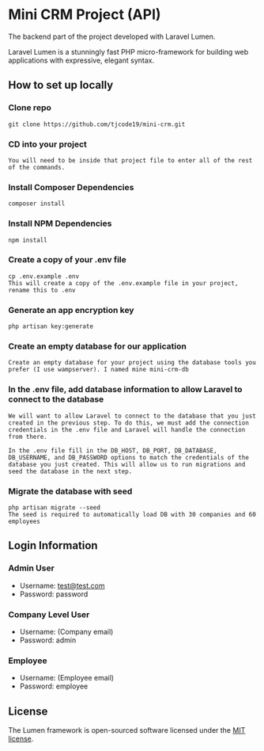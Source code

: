 # Mini CRM Project (API)

The backend part of the project developed with Laravel Lumen.

Laravel Lumen is a stunningly fast PHP micro-framework for building web applications with expressive, elegant syntax.

## How to set up locally


### Clone repo 
```
git clone https://github.com/tjcode19/mini-crm.git
```

### CD into your project
```
You will need to be inside that project file to enter all of the rest of the commands.
```

### Install Composer Dependencies
```
composer install
```

### Install NPM Dependencies
```
npm install
```

### Create a copy of your .env file

```
cp .env.example .env
This will create a copy of the .env.example file in your project, rename this to .env
```

### Generate an app encryption key

```
php artisan key:generate
```

### Create an empty database for our application
```
Create an empty database for your project using the database tools you prefer (I use wampserver). I named mine mini-crm-db
```
### In the .env file, add database information to allow Laravel to connect to the database
```
We will want to allow Laravel to connect to the database that you just created in the previous step. To do this, we must add the connection credentials in the .env file and Laravel will handle the connection from there.

In the .env file fill in the DB_HOST, DB_PORT, DB_DATABASE, DB_USERNAME, and DB_PASSWORD options to match the credentials of the database you just created. This will allow us to run migrations and seed the database in the next step.
```

### Migrate the database with seed
```
php artisan migrate --seed
The seed is required to automatically load DB with 30 companies and 60 employees
```

## Login Information

### Admin User
* Username: test@test.com
* Password: password

### Company Level User
* Username: (Company email)
* Password: admin

### Employee
* Username: (Employee email)
* Password: employee


## License
The Lumen framework is open-sourced software licensed under the [MIT license](https://opensource.org/licenses/MIT).
